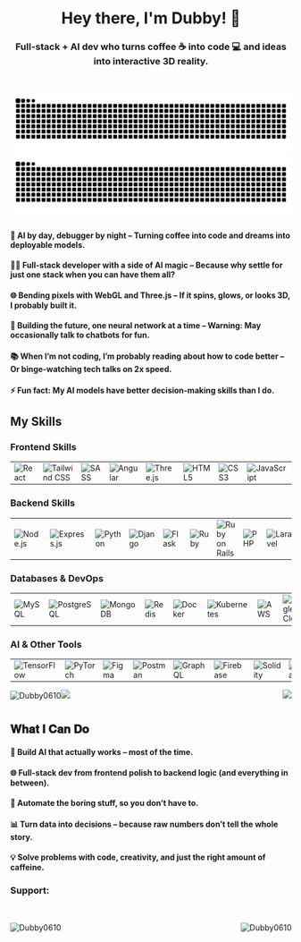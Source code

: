 
<h1 align="center" dir="auto"> Hey there, I'm Dubby! 👋 </h1>
<p align="center">
  <h3 align="center">Full-stack + AI dev who turns coffee ☕ into code 💻 and ideas into interactive 3D reality. </h3>
  <br clear="both">
  
  ![github contribution grid snake animation](https://raw.githubusercontent.com/Dubby0610/Dubby0610/output/snake-dark.svg#gh-dark-mode-only)
  ![github contribution grid snake animation](https://raw.githubusercontent.com/Dubby0610/Dubby0610/output/snake.svg#gh-light-mode-only)

#### 🤖 AI by day, debugger by night – Turning coffee into code and dreams into deployable models.

#### 👨‍💻 Full-stack developer with a side of AI magic – Because why settle for just one stack when you can have them all?

#### 🌐 Bending pixels with WebGL and Three.js – If it spins, glows, or looks 3D, I probably built it.

#### 🚀 Building the future, one neural network at a time – Warning: May occasionally talk to chatbots for fun.

#### 📚 When I’m not coding, I’m probably reading about how to code better – Or binge-watching tech talks on 2x speed.

#### ⚡ Fun fact: My AI models have better decision-making skills than I do.

</p>

## My Skills


### **Frontend Skills**
<table>
    <tr>
      <td><img src="https://skillicons.dev/icons?i=react" alt="React" width="50" title="React - JavaScript library for building user interfaces"></td>
      <td><img src="https://skillicons.dev/icons?i=tailwind" alt="Tailwind CSS" width="50" title="Tailwind CSS - Utility-first CSS framework"></td>
      <td><img src="https://skillicons.dev/icons?i=sass" alt="SASS" width="50" title="SASS - CSS preprocessor for better styling"></td>
      <td><img src="https://skillicons.dev/icons?i=angular" alt="Angular" width="50" title="Angular - Platform for building web applications"></td>
      <td><img src="https://skillicons.dev/icons?i=threejs" alt="Three.js" width="50" title="Three.js – JavaScript 3D library"></td>
      <td><img src="https://skillicons.dev/icons?i=html" alt="HTML5" width="50" title="HTML5 - Markup language for structuring web content"></td>
      <td><img src="https://skillicons.dev/icons?i=css" alt="CSS3" width="50" title="CSS3 - Styling language for designing web pages"></td>
      <td><img src="https://skillicons.dev/icons?i=js" alt="JavaScript" width="50" title="JavaScript - Programming language for interactive web development"></td>
      <td><img src="https://skillicons.dev/icons?i=ts" alt="TypeScript" width="50" title="TypeScript - Typed superset of JavaScript"></td>
      <td><img src="https://skillicons.dev/icons?i=vue" alt="Vue.js" width="50" title="Vue.js - Progressive JavaScript framework"></td>
      <td><img src="https://skillicons.dev/icons?i=webpack" alt="Webpack" width="50" title="Webpack - Module bundler for JavaScript"></td>
    </tr>
</table>

### **Backend Skills**
<table>
    <tr>
      <td><img src="https://skillicons.dev/icons?i=nodejs" alt="Node.js" width="50" title="Node.js - JavaScript runtime for server-side development"></td>
      <td><img src="https://skillicons.dev/icons?i=express" alt="Express.js" width="50" title="Express.js - Web framework for Node.js"></td>
      <td><img src="https://skillicons.dev/icons?i=python" alt="Python" width="50" title="Python - Versatile programming language"></td>
      <td><img src="https://skillicons.dev/icons?i=django" alt="Django" width="50" title="Django - High-level Python web framework"></td>
      <td><img src="https://skillicons.dev/icons?i=flask" alt="Flask" width="50" title="Flask - Lightweight Python web framework"></td>
      <td><img src="https://skillicons.dev/icons?i=ruby" alt="Ruby" width="50" title="Ruby - Dynamic, object-oriented programming language"></td>
      <td><img src="https://skillicons.dev/icons?i=rails" alt="Ruby on Rails" width="50" title="Ruby on Rails - Web application framework"></td>
      <td><img src="https://skillicons.dev/icons?i=php" alt="PHP" width="50" title="PHP - Server-side scripting language"></td>
      <td><img src="https://skillicons.dev/icons?i=laravel" alt="Laravel" width="50" title="Laravel - PHP web framework"></td>
      <td><img src="https://skillicons.dev/icons?i=java" alt="Java" width="50" title="Java - Object-oriented programming language"></td>
      <td><img src="https://skillicons.dev/icons?i=spring" alt="Spring Boot" width="50" title="Spring Boot - Java framework for building web apps"></td>
    </tr>
</table>

### **Databases & DevOps**
<table>
    <tr>
      <td><img src="https://skillicons.dev/icons?i=mysql" alt="MySQL" width="50" title="MySQL - Relational database management system"></td>
      <td><img src="https://skillicons.dev/icons?i=postgres" alt="PostgreSQL" width="50" title="PostgreSQL - Advanced open-source relational database"></td>
      <td><img src="https://skillicons.dev/icons?i=mongodb" alt="MongoDB" width="50" title="MongoDB - NoSQL document-oriented database"></td>
      <td><img src="https://skillicons.dev/icons?i=redis" alt="Redis" width="50" title="Redis - In-memory data structure store"></td>
      <td><img src="https://skillicons.dev/icons?i=docker" alt="Docker" width="50" title="Docker - Containerization platform"></td>
      <td><img src="https://skillicons.dev/icons?i=kubernetes" alt="Kubernetes" width="50" title="Kubernetes - Container orchestration platform"></td>
      <td><img src="https://skillicons.dev/icons?i=aws" alt="AWS" width="50" title="AWS - Cloud computing platform"></td>
      <td><img src="https://skillicons.dev/icons?i=gcp" alt="Google Cloud" width="50" title="Google Cloud - Cloud computing services"></td>
      <td><img src="https://skillicons.dev/icons?i=azure" alt="Azure" width="50" title="Azure - Microsoft's cloud computing platform"></td>
      <td><img src="https://skillicons.dev/icons?i=git" alt="Git" width="50" title="Git - Version control system"></td>
      <td><img src="https://skillicons.dev/icons?i=github" alt="GitHub" width="50" title="GitHub - Platform for version control and collaboration"></td>
    </tr>
</table>

### **AI & Other Tools**
<table>
    <tr>
      <td><img src="https://skillicons.dev/icons?i=tensorflow" alt="TensorFlow" width="50" title="TensorFlow - Machine learning framework"></td>
      <td><img src="https://skillicons.dev/icons?i=pytorch" alt="PyTorch" width="50" title="PyTorch - Machine learning library"></td>
      <td><img src="https://skillicons.dev/icons?i=figma" alt="Figma" width="50" title="Figma - Design and prototyping tool"></td>
      <td><img src="https://skillicons.dev/icons?i=postman" alt="Postman" width="50" title="Postman - API development and testing tool"></td>
      <td><img src="https://skillicons.dev/icons?i=graphql" alt="GraphQL" width="50" title="GraphQL - Query language for APIs"></td>
      <td><img src="https://skillicons.dev/icons?i=firebase" alt="Firebase" width="50" title="Firebase - Backend-as-a-Service platform"></td>
      <td><img src="https://skillicons.dev/icons?i=solidity" alt="Solidity" width="50" title="Solidity - Programming language for smart contracts"></td>
      <td><img src="https://skillicons.dev/icons?i=blockchain" alt="Blockchain" width="50" title="Blockchain - Decentralized ledger technology"></td>
      <td><img src="https://skillicons.dev/icons?i=linux" alt="Linux" width="50" title="Linux - Open-source operating system"></td>
      <td><img src="https://skillicons.dev/icons?i=bash" alt="Bash" width="50" title="Bash - Unix shell and command language"></td>
      <td><img src="https://skillicons.dev/icons?i=vscode" alt="VS Code" width="50" title="VS Code - Code editor by Microsoft"></td>
    </tr>
</table>

<img src="https://komarev.com/ghpvc/?username=Dubby0610&label=Profile%20views&color=0e75b6&style=flat" alt="Dubby0610" /><img src="https://visitor-badge.laobi.icu/badge?page_id=Dubby0610.Dubby0610" /><img align="right" src="https://img.shields.io/github/followers/Dubby0610?label=Follow&style=social" />

<h1 align="center"></h1>

## 𝐖𝐡𝐚𝐭 𝐈 𝐂𝐚𝐧 𝐃𝐨

<div>

#### 🤖 Build AI that actually works – most of the time.

#### 🌐 Full-stack dev from frontend polish to backend logic (and everything in between).

#### 🚀 Automate the boring stuff, so you don’t have to.

#### 📊 Turn data into decisions – because raw numbers don’t tell the whole story.

#### 💡 Solve problems with code, creativity, and just the right amount of caffeine.

</div>

<h3 align="left">Support:</h3>
<br>

<p><img align="left" src="https://github-readme-stats.vercel.app/api/top-langs?username=Dubby0610&show_icons=true&locale=en&layout=compact" alt="Dubby0610" /></p>

<p><img align="right" src="https://github-readme-stats.vercel.app/api?username=Dubby0610&show_icons=true&hide=contribs,prs&cache_seconds=86400&theme=ambient_gradient" alt="Dubby0610" /></p>
